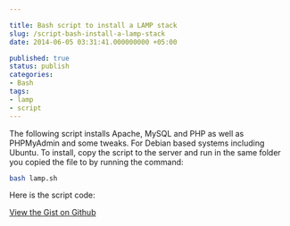 ```yaml
---

title: Bash script to install a LAMP stack
slug: /script-bash-install-a-lamp-stack
date: 2014-06-05 03:31:41.000000000 +05:00

published: true
status: publish
categories:
- Bash
tags:
- lamp
- script
---
```


The following script installs Apache, MySQL and PHP as well as PHPMyAdmin and some tweaks. For Debian based systems including Ubuntu. To install, copy the script to the server and run in the same folder you copied the file to by running the command:

```bash
bash lamp.sh
```  

Here is the script code:

<script src="https://gist.github.com/aamnah/f03c266d715ed479eb46.js"></script>

[View the Gist on Github](https://gist.github.com/aamnah/f03c266d715ed479eb46)
